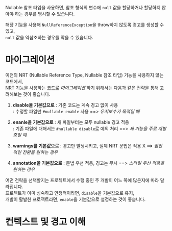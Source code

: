 Nullable 참조 타입을 사용하면, 참조 형식의 변수에 `null` 값을 할당하거나 할당하지 않아야 하는 경우를 명시할 수 있습니다.    

해당 기능을 사용해 `NullReferenceException`을 throw하지 않도록 경고를 생성할 수 있고,     
`null` 값을 역참조하는 경우를 막을 수 있습니다.    

# 마이그레이션 
이전의 NRT (Nullable Reference Type, Nullable 참조 타입) 기능을 사용하지 않는 코드에서,    
NRT 기능을 사용하는 코드로 _마이그레이션_ 하기 위해서는 다음과 같은 전략을 통해 고려해보는 것이 좋습니다.     

1. **disable을 기본값으로**
: 기존 코드는 계속 경고 없이 사용     
: 수정할 파일만 `#nullable enable` 사용 
==> _유지보수가 목적일 때_

2. **enanle을 기본값으로**
: 새 파일부터는 모두 nullable 경고 적용     
: 기존 파일에 대해서는 `#nullable disable`로 예외 처리
==> _새 기능을 주로 개발 중일 때_

3. **warnings를 기본값으로**
: 경고만 발생시키고, 실제 NRT 문법은 적용 X
==> _점진적인 전환을 원하는 경우_

4. **annotation을 기본값으로**
: 문법 우선 적용, 경고는 무시
==> _스타일 우선 적용을 원하는 경우_

어떤 전략을 선택할지는 프로젝트에서 수행 중인 주 개발이 어느 쪽에 많은지에 따라 달라집니다.     
프로젝트가 이미 성숙하고 안정적이라면, `disable`을 기본값으로 유지,    
개발이 활발한 프로젝트라면, `enable`을 기본값으로 설정하는 것이 좋습니다.    

# 컨텍스트 및 경고 이해

